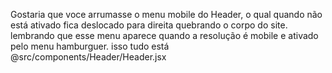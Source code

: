 Gostaria que voce arrumasse o menu mobile do Header, o qual quando não está ativado fica deslocado para direita
quebrando o corpo do site. lembrando que esse menu aparece quando a resolução é mobile e ativado pelo menu hamburguer.
isso tudo está @src/components/Header/Header.jsx
